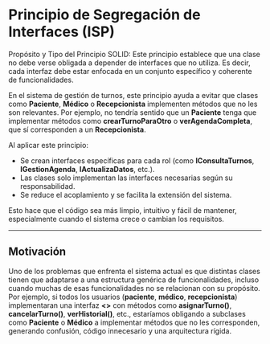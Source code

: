 # Principio de Segregación de Interfaces (ISP)
Propósito y Tipo del Principio SOLID: Este principio establece que una clase no debe verse obligada a depender de interfaces que no utiliza. Es decir, cada interfaz debe estar enfocada en un conjunto específico y coherente de funcionalidades.

En el sistema de gestión de turnos, este principio ayuda a evitar que clases como **Paciente**, **Médico** o **Recepcionista** implementen métodos que no les son relevantes. Por ejemplo, no tendría sentido que un **Paciente** tenga que implementar métodos como **crearTurnoParaOtro** o **verAgendaCompleta**, que sí corresponden a un **Recepcionista**.

Al aplicar este principio:
- Se crean interfaces específicas para cada rol (como **IConsultaTurnos**, **IGestionAgenda**, **IActualizaDatos**, etc.).
- Las clases solo implementan las interfaces necesarias según su responsabilidad.
- Se reduce el acoplamiento y se facilita la extensión del sistema.

Esto hace que el código sea más limpio, intuitivo y fácil de mantener, especialmente cuando el sistema crece o cambian los requisitos.

---

## Motivación
Uno de los problemas que enfrenta el sistema actual es que distintas clases tienen que adaptarse a una estructura genérica de funcionalidades, incluso cuando muchas de esas funcionalidades no se relacionan con su propósito. Por ejemplo, si todos los usuarios (**paciente**, **médico**, **recepcionista**) implementaran una interfaz **<<IUsuario>>** con métodos como **asignarTurno()**, **cancelarTurno()**, **verHistorial()**, etc., estaríamos obligando a subclases como **Paciente** o **Médico** a implementar métodos que no les corresponden, generando confusión, código innecesario y una arquitectura rígida.
